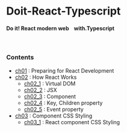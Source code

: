 # Doit-React-Typescript

#### Do it! React modern web &nbsp;&nbsp; with.Typescript

<br />

### Contents

- [ch01](ch01/) : Preparing for React Development <br />
- [ch02](ch02/) : How React Works <br />
  - [ch02_1](ch02/ch02_1/) : Virtual DOM <br />
  - [ch02_2](ch02/ch02_2/) : JSX <br />
  - [ch02_3](ch02/ch02_3/) : Component <br />
  - [ch02_4](ch02/ch02_4/) : Key, Children property<br />
  - [ch02_5](ch02/ch02_5/) : Event property<br />
- [ch03](ch03/) : Component CSS Styling <br />
  - [ch03_1](ch03/ch03_1/) : React component CSS Styling <br />
